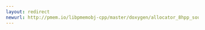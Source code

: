 ```yaml
---
layout: redirect
newurl: http://pmem.io/libpmemobj-cpp/master/doxygen/allocator_8hpp_source.html
---
```

